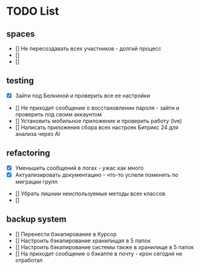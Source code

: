 # TODO List

## spaces
- [] Не пересоздавать всех участников - долгий процесс
- [] 
- [] 

## testing
- [x] Зайти под Белкиной и проверить все ее настройки
- [] Не приходит сообщение о восстановлении пароля - зайти и проверить под своим аккаунтом
- [] Установить мобильное приложение и проверить работу (lve)
- [] Написать приложения сбора всех настроек Битрикс 24 для анализа через AI


## refactoring
- [x] Уменьшить сообщений в логах - ужас как много
- [x] Актуализировать документацию - что-то успели поменять по миграции групп
- [] Убрать лишнии неиспользуемые методы всех классов
- [] 

## backup system
- [] Перенести бэкапирование в Курсор
- [] Настроить бэкапирование хранилищая в 5 папок
- [] Настроить бэкапирование системы также в хранилище в 5 папок
- [] На приходит сообщение о бэкаппе в почту - крон сегодня не отработал
